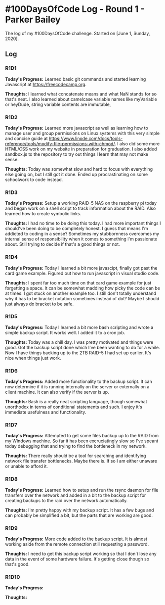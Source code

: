 # #100DaysOfCode Log - Round 1 - Parker Bailey

The log of my #100DaysOfCode challenge. Started on [June 1, Sunday, 2020].

## Log

### R1D1 
**Today's Progress:** Learned basic git commands and started learning Javascript at https://freecodecamp.org.

**Thoughts:** I learned what concatenate means and what NaN stands for so that's neat. I also learned about camelcase variable names like myVariable or heyDude, string variable contents are immutable, 

### R1D2
**Today's Progress:** Learned more javascript as well as learning how to manage user and group permissions on Linux systems with this very simple and concise guide at https://www.linode.com/docs/tools-reference/tools/modify-file-permissions-with-chmod/. I also did some more HTML/CSS work on my website in preparation for graduation. I also added sandbox.js to the repository to try out things I learn that may not make sense. 

**Thoughts:** Today was somewhat slow and hard to focus with everything else going on, but I still got it done. Ended up procrastinating on some schoolwork to code instead. 

### R1D3
**Today's Progress:** Setup a working RAID-5 NAS on the raspberry pi today and began work on a shell script to track information about the RAID. Also learned how to create symbolic links. 

**Thoughts:** I had no time to be doing this today. I had more important things I should've been doing to be completely honest. I guess that means I'm addicted to coding in a sense? Sometimes my stubbornness overcomes my internal sense of responsibility when it comes to something I'm passionate about. Still trying to decide if that's a good things or not. 

### R1D4
**Today's Progress:** Today I learned a bit more javascipt, finally got past the card game example. Figured out how to run javascript in visual studio code. 

**Thoughts:** I spent far too much time on that card game example for just forgetting a space. It can be somewhat madding how picky the code can be at times. I got stuck on another example too. I still don't totally understand why it has to be bracket notation sometimes instead of dot? Maybe I should just always do bracket to be safe.

### R1D5
**Today's Progress:** Today I learned a bit more bash scripting and wrote a simple backup script. It works well. I added it to a cron job. 

**Thoughts:** Today was a chill day. I was pretty motivated and things were good. Got the backup script done which I've been wanting to do for a while. Now I have things backing up to the 2TB RAID-5 I had set up earlier. It's nice when things just work. 

### R1D6
**Today's Progress:** Added more functionality to the backup script. It can now determine if it is running internally on the server or externally on a client machine. It can also verify if the server is up. 

**Thoughts:** Bash is a really neat scripting language, though somewhat unorthodox in terms of conditional statements and such. I enjoy it's immediate usefulness and functionality. 

### R1D7
**Today's Progress:** Attempted to get some files backup up to the RAID from my Windows machine. So far it has been excruciatingly slow so I've speant today debugging that and trying to find the bottleneck in my network.

**Thoughts:** There really should be a tool for searching and identifying network file transfer bottlenecks. Maybe there is. If so I am either unaware or unable to afford it. 

### R1D8
**Today's Progress:** Learned how to setup and run the rsync daemon for file transfers over the network and added in a bit to the backup script for creating backups to the raid over the network automatically.

**Thoughts:** I'm pretty happy with my backup script. It has a few bugs and can probably be simplified a bit, but the parts that are working are good.

### R1D9
**Today's Progress:** More code added to the backup script. It is almost working aside from the remote connection still requesting a password.

**Thoughts:** I need to get this backup script working so that I don't lose any data in the event of some hardware failure. It's getting close though so that's good. 

### R1D10
**Today's Progress:** 

**Thoughts:** 
